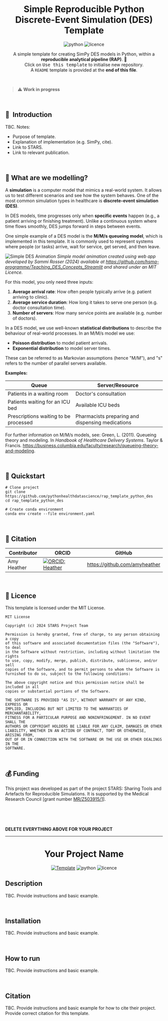 <div align="center">

# Simple Reproducible Python Discrete-Event Simulation (DES) Template

![python](https://img.shields.io/badge/-Python_3.13-blue?logo=python&logoColor=white)
![licence](https://img.shields.io/badge/Licence-MIT-green.svg?labelColor=gray)

A simple template for creating SimPy DES models in Python, within a **reproducible analytical pipeline (RAP)**. 🔄 <br>
Click on <kbd>Use this template</kbd> to initialise new repository.<br>A `README` template is provided at the **end of this file**.

</div>

<br>

> ⚠️ **Work in progress**

<br>

## 📌  Introduction

TBC. Notes:

* Purpose of template.
* Explanation of implementation (e.g. SimPy, cite).
* Link to STARS.
* Link to relevant publication.

<br>

## 🧐 What are we modelling?

A **simulation** is a computer model that mimics a real-world system. It allows us to test different scenarios and see how the system behaves. One of the most common simulation types in healthcare is **discrete-event simulation (DES)**.

In DES models, time progresses only when **specific events** happen (e.g., a patient arriving or finishing treatment). Unlike a continuous system where time flows smoothly, DES jumps forward in steps between events.

One simple example of a DES model is the **M/M/s queueing model**, which is implemented in this template. It is commonly used to represent systems where people (or tasks) arrive, wait for service, get served, and then leave.

![Simple DES Animation](simple_des.gif)
*Simple model animation created using web app developed by Sammi Rosser (2024) available at https://github.com/hsma-programme/Teaching_DES_Concepts_Streamlit and shared under an MIT Licence.*

For this model, you only need three inputs:

1. **Average arrival rate**: How often people typically arrive (e.g. patient arriving to clinic).
2. **Average service duration**: How long it takes to serve one person (e.g. doctor consultation time).
3. **Number of servers**: How many service points are available (e.g. number of doctors).

In a DES model, we use well-known **statistical distributions** to describe the behaviour of real-world processes. In an M/M/s model we use:

* **Poisson distribution** to model patient arrivals.
* **Exponential distribution** to model server times.

These can be referred to as Markovian assumptions (hence "M/M"), and "s" refers to the number of parallel servers available.

**Examples:**

| Queue | Server/Resource |
| - | - |
| Patients in a waiting room | Doctor's consultation
| Patients waiting for an ICU bed | Available ICU beds |
| Prescriptions waiting to be processed | Pharmacists preparing and dispensing medications |

For further information on M/M/s models, see: Green, L. (2011). Queueing theory and modeling. In *Handbook of Healthcare Delivery Systems*. Taylor & Francis. https://business.columbia.edu/faculty/research/queueing-theory-and-modeling.

<br>

## 🚀  Quickstart

```
# Clone project
git clone https://github.com/pythonhealthdatascience/rap_template_python_des
cd rap_template_python_des

# Create conda environment
conda env create --file environment.yaml
```

<br>

## 📝 Citation

| Contributor | ORCID | GitHub |
| --- | --- | --- |
| Amy Heather | [![ORCID: Heather](https://img.shields.io/badge/ORCID-0000--0002--6596--3479-brightgreen)](https://orcid.org/0000-0002-6596-3479) | https://github.com/amyheather |

<br>

## 📜 Licence

This template is licensed under the MIT License.

```
MIT License

Copyright (c) 2024 STARS Project Team

Permission is hereby granted, free of charge, to any person obtaining a copy
of this software and associated documentation files (the "Software"), to deal
in the Software without restriction, including without limitation the rights
to use, copy, modify, merge, publish, distribute, sublicense, and/or sell
copies of the Software, and to permit persons to whom the Software is
furnished to do so, subject to the following conditions:

The above copyright notice and this permission notice shall be included in all
copies or substantial portions of the Software.

THE SOFTWARE IS PROVIDED "AS IS", WITHOUT WARRANTY OF ANY KIND, EXPRESS OR
IMPLIED, INCLUDING BUT NOT LIMITED TO THE WARRANTIES OF MERCHANTABILITY,
FITNESS FOR A PARTICULAR PURPOSE AND NONINFRINGEMENT. IN NO EVENT SHALL THE
AUTHORS OR COPYRIGHT HOLDERS BE LIABLE FOR ANY CLAIM, DAMAGES OR OTHER
LIABILITY, WHETHER IN AN ACTION OF CONTRACT, TORT OR OTHERWISE, ARISING FROM,
OUT OF OR IN CONNECTION WITH THE SOFTWARE OR THE USE OR OTHER DEALINGS IN THE
SOFTWARE.
```

<br>

## 💰 Funding

This project was developed as part of the project STARS: Sharing Tools and Artefacts for Reproducible Simulations. It is supported by the Medical Research Council [grant number [MR/Z503915/1](https://gtr.ukri.org/projects?ref=MR%2FZ503915%2F1)].

<br>
<br>
<br>

**DELETE EVERYTHING ABOVE FOR YOUR PROJECT**

___

<div align="center">

# Your Project Name

[![Template](https://img.shields.io/badge/-rap__template__python__des-017F2F?style=flat&logo=github&labelColor=gray)](https://github.com/pythonhealthdatascience/rap_template_python_des)
![python](https://img.shields.io/badge/-Python_Version-blue?logo=python&logoColor=white)
![licence](https://img.shields.io/badge/Licence-Name-green.svg?labelColor=gray)

</div>

## Description

TBC. Provide instructions and basic example.

<br>

## Installation

TBC. Provide instructions and basic example.

<br>

## How to run

TBC. Provide instructions and basic example.

<br>

## Citation

TBC. Provide instructions and basic example for how to cite their project. Provide correct citation for this template.